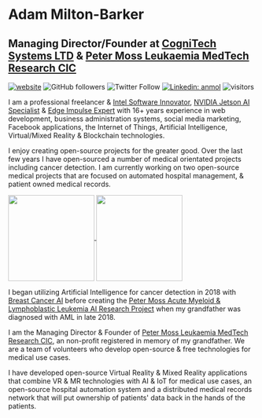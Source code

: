 
# Adam Milton-Barker
## Managing Director/Founder at <a href="https://www.cognitech.systems" target="_BLANK">CogniTech Systems LTD</a> & <a href="https://www.leukaemiamedtechresearch.org.uk/" target="_BLANK">Peter Moss Leukaemia MedTech Research CIC</a>

[![website](https://img.shields.io/badge/Website-46a2f1.svg?&style=flat-square&logo=Google-Chrome&logoColor=white&link=https://www.adammiltonbarker.com//)](https://www.adammiltonbarker.com//)
![GitHub followers](https://img.shields.io/github/followers/adammiltonbarker?label=Follow&style=social)
![Twitter Follow](https://img.shields.io/twitter/follow/adammiltonbarkr?label=Follow)
[![Linkedin: anmol](https://img.shields.io/badge/-adammiltonbarker-blue?style=flat-square&logo=Linkedin&logoColor=white&link=https://www.linkedin.com/adammiltonbarker/)](https://www.linkedin.com/adammiltonbarker/)
![visitors](https://visitor-badge.glitch.me/badge?page_id=adammiltonbarker)

<p>I am a professional freelancer & <a href="https://www.adammiltonbarker.com/intel-software-innovator" target="_BLANK">Intel Software Innovator</a>, <a href="https://www.adammiltonbarker.com/nvidia-jetson-ai-specialist" target="_BLANK">NVIDIA Jetson AI Specialist</a> & <a href="https://www.adammiltonbarker.com/edge-impulse-expert" target="_BLANK">Edge Impulse Expert</a> with 16+ years experience in web development, business administration systems, social media marketing, Facebook applications, the Internet of Things, Artificial Intelligence, Virtual/Mixed Reality & Blockchain technologies.</p>

<p>I enjoy creating open-source projects for the greater good. Over the last few years I have open-sourced a number of medical orientated projects including cancer detection. I am currently working on two open-source medical projects that are focused on automated hospital management, & patient owned medical records.</p>

<p>
  <a href="https://github-readme-stats.vercel.app/api?username=adammiltonbarker" title="Go to Source">
    <img height=175 align="center" src="https://github-readme-stats.vercel.app/api?username=adammiltonbarker&show_icons=true">
  </a>
  <a href="https://github-readme-stats.vercel.app/api/top-langs/?username=adammiltonbarker">
    <img height=175 align="center" src="https://github-readme-stats.vercel.app/api/top-langs/?username=adammiltonbarker&hide=TeX&layout=compact" />
  </a>
</p>

<p>I began utilizing Artificial Intelligence for cancer detection in 2018 with <a href="https://www.breastcancerai.com" target="_BLANK">Breast Cancer AI</a> before creating the <a href="https://www.facebook.com/AMLResearchProject" target="_BLANK">Peter Moss Acute Myeloid & Lymphoblastic Leukemia AI Research Project</a> when my grandfather was diagnosed with AML in late 2018.</p>

<p>I am the Managing Director & Founder of <a href="https://www.leukaemiamedtechresearch.org.uk/" target="_BLANK">Peter Moss Leukaemia MedTech Research CIC</a>, an non-profit registered in memory of my grandfather. We are a team of volunteers who develop open-source & free technologies for medical use cases.</p>

<p>I have developed open-source Virtual Reality & Mixed Reality applications that combine VR & MR technologies with AI & IoT for medical use cases, an open-source hospital automation system and a distributed medical records network that will put ownership of patients' data back in the hands of the patients.</p>
